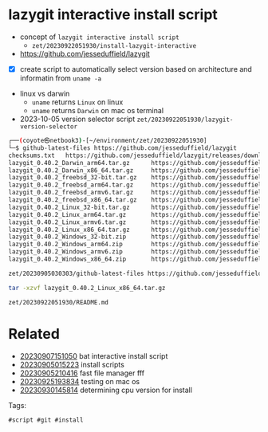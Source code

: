 # lazygit interactive install script

- concept of `lazygit interactive install script`
  - `zet/20230922051930/install-lazygit-interactive`
- https://github.com/jesseduffield/lazygit
- [x] create script to automatically select version based on architecture and informatin from `uname -a`
- linux vs darwin
  - `uname` returns `Linux` on linux
  - `uname` returns `Darwin` on mac os terminal
- 2023-10-05 version selector script `zet/20230922051930/lazygit-version-selector`

```bash
┌──(coyote㉿netbook3)-[~/environment/zet/20230922051930]
└─$ github-latest-files https://github.com/jesseduffield/lazygit
checksums.txt   https://github.com/jesseduffield/lazygit/releases/download/v0.40.2/checksums.txt
lazygit_0.40.2_Darwin_arm64.tar.gz      https://github.com/jesseduffield/lazygit/releases/download/v0.40.2/lazygit_0.40.2_Darwin_arm64.tar.gz
lazygit_0.40.2_Darwin_x86_64.tar.gz     https://github.com/jesseduffield/lazygit/releases/download/v0.40.2/lazygit_0.40.2_Darwin_x86_64.tar.gz
lazygit_0.40.2_freebsd_32-bit.tar.gz    https://github.com/jesseduffield/lazygit/releases/download/v0.40.2/lazygit_0.40.2_freebsd_32-bit.tar.gz
lazygit_0.40.2_freebsd_arm64.tar.gz     https://github.com/jesseduffield/lazygit/releases/download/v0.40.2/lazygit_0.40.2_freebsd_arm64.tar.gz
lazygit_0.40.2_freebsd_armv6.tar.gz     https://github.com/jesseduffield/lazygit/releases/download/v0.40.2/lazygit_0.40.2_freebsd_armv6.tar.gz
lazygit_0.40.2_freebsd_x86_64.tar.gz    https://github.com/jesseduffield/lazygit/releases/download/v0.40.2/lazygit_0.40.2_freebsd_x86_64.tar.gz
lazygit_0.40.2_Linux_32-bit.tar.gz      https://github.com/jesseduffield/lazygit/releases/download/v0.40.2/lazygit_0.40.2_Linux_32-bit.tar.gz
lazygit_0.40.2_Linux_arm64.tar.gz       https://github.com/jesseduffield/lazygit/releases/download/v0.40.2/lazygit_0.40.2_Linux_arm64.tar.gz
lazygit_0.40.2_Linux_armv6.tar.gz       https://github.com/jesseduffield/lazygit/releases/download/v0.40.2/lazygit_0.40.2_Linux_armv6.tar.gz
lazygit_0.40.2_Linux_x86_64.tar.gz      https://github.com/jesseduffield/lazygit/releases/download/v0.40.2/lazygit_0.40.2_Linux_x86_64.tar.gz
lazygit_0.40.2_Windows_32-bit.zip       https://github.com/jesseduffield/lazygit/releases/download/v0.40.2/lazygit_0.40.2_Windows_32-bit.zip
lazygit_0.40.2_Windows_arm64.zip        https://github.com/jesseduffield/lazygit/releases/download/v0.40.2/lazygit_0.40.2_Windows_arm64.zip
lazygit_0.40.2_Windows_armv6.zip        https://github.com/jesseduffield/lazygit/releases/download/v0.40.2/lazygit_0.40.2_Windows_armv6.zip
lazygit_0.40.2_Windows_x86_64.zip       https://github.com/jesseduffield/lazygit/releases/download/v0.40.2/lazygit_0.40.2_Windows_x86_64.zip

zet/20230905030303/github-latest-files https://github.com/jesseduffield/lazygit

tar -xzvf lazygit_0.40.2_Linux_x86_64.tar.gz

```

` zet/20230922051930/README.md `

# Related

- [20230907151050](/zet/20230907151050/README.md) bat interactive install script
- [20230905015223](/zet/20230905015223/README.md) install scripts
- [20230905210416](/zet/20230905210416/README.md) fast file manager fff
- [20230925193834](/zet/20230925193834/README.md) testing on mac os
- [20230930145814](/zet/20230930145814/README.md) determining cpu version for install

Tags:

    #script #git #install
